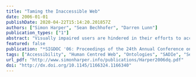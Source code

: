 ```yaml
---
title: "Taming the Inaccessible Web"
date: 2006-01-01
publishDate: 2020-04-22T15:14:20.201857Z
authors: ["Simon Harper", "Sean Bechhofer", "Darren Lunn"]
publication_types: ["1"]
abstract: "Visually impaired users are hindered in their efforts to access the largest repository of electronic information in the world, namely the World Wide Web (Web). A visually impaired users information and presentation requirements are different from a sighted user in that they are highly egocentric and non-visual. These requirements can become problems in that the Web is visually centric with regard to presentation and information order/layout, this can (and does) hinder users who need presentation-agnostic access to information. Finding semantic information already encoded directly into documents can help to alleviate these problems and support users who wish to understand the content as opposed to the presentation and order of the information. If this is to happen in the \"real world\", however, authors must incur no \"design overhead\" when creating documents. Our solution, Structural-Semantics for Accessibility and Device Independence (SADIe) involves building ontologies of Cascading Sytle-Sheets (CSS) and using those ontologies to transformWeb pages. In this way we find that we can indeed \"tame\" inaccessible Web pages"
featured: false
publication: "*SIGDOC '06: Proceedings of the 24th Annual Conference on Design of Communication*"
tags: ["Accessibility", "Human Centred Web", "Ontologies", "SADIe", "Semantic Web", "Transcoding", "Visually Impaired", "Web Accessibility", "Web Mobility"]
url_pdf: "http://www.simonharper.info/publications/Harper2006dq.pdf"
doi: "http://dx.doi.org/10.1145/1166324.1166340"
---
```


